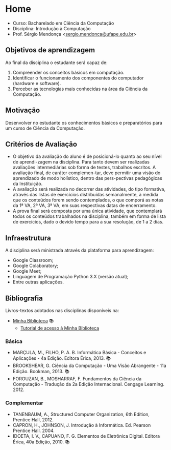 # Home

- Curso: Bacharelado em Ciência da Computação
- Disciplina: Introdução à Computação
- Prof. Sérgio Mendonça <[sergio.mendonca@ufape.edu.br](mailto:sergio.mendonca@ufape.edu.br)>


## Objetivos de aprendizagem 

Ao final da disciplina o estudante será capaz de:

1. Compreender os conceitos básicos em computação.
2. Identificar o funcionamento dos componentes do computador (hardware e software).
3. Perceber as tecnologias mais conhecidas na área da Ciência da Computação.

## Motivação

Desenvolver no estudante os conhecimentos básicos e preparatórios para um curso de Ciência da Computação.

## Critérios de Avaliação

- O objetivo da avaliação do aluno é de posicioná-lo quanto ao seu nível de aprendi-zagem na disciplina. Para tanto devem ser realizadas avaliações intermediárias sob forma de testes, trabalhos escritos. A avaliação final, de caráter complemen-tar, deve permitir uma visão do aprendizado de modo holístico, dentro das pers-pectivas pedagógicas da Instituição.
- A avaliação será realizada no decorrer das atividades, do tipo formativa, através das listas de exercícios distribuídas semanalmente, à medida que os conteúdos forem sendo contemplados, o que comporá as notas da 1ª VA, 2ª VA, 3ª VA, em suas respectivas datas de encerramento.
- A prova final será composta por uma única atividade, que contemplará todos os conteúdos trabalhados na disciplina, também em forma de lista de exercícios, dado o devido tempo para a sua resolução, de 1 a 2 dias.

## Infraestrutura

A disciplina será ministrada através da plataforma para aprendizagem:

- Google Classroom;
- Google Colaboratory;
- Google Meet;
- Linguagem de Programação Python 3.X (versão atual);
- Entre outras aplicações.

## Bibliografia

Livros-textos adotados nas disciplinas disponíveis na: 

- [Minha Biblioteca](https://dliportal.zbra.com.br/Login.aspx?key=UFRPE) :books:
    + [Tutorial de acesso à Minha Biblioteca](http://www.sib.ufrpe.br/tutoriais-minhabiblioteca)

### Básica

- MARÇULA, M., FILHO, P. A. B. Informática Básica - Conceitos e Aplicações - 4a Edição. Editora Érica, 2013. :books:
- BROOKSHEAR, G. Ciência da Computação - Uma Visão Abrangente - 11a Edição. Bookman, 2013. :books:
- FOROUZAN, B., MOSHARRAF, F. Fundamentos da Ciência da Computação - Tradução da 2a Edição Internacional. Cengage Learning. 2012.

### Complementar

- TANENBAUM, A., Structured Computer Organization, 6th Edition, Prentice Hall, 2012. 
- CAPRON, H., JOHNSON, J. Introdução à Informática. Ed. Pearson Prentice Hall. 2004. 
- IDOETA, I. V., CAPUANO, F. G. Elementos de Eletrônica Digital. Editora Érica, 40a Edição, 2010. :books:

